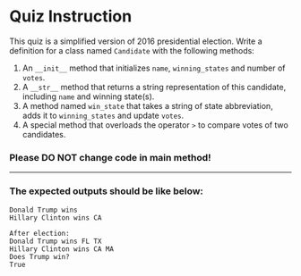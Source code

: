 # Quiz Instruction
This quiz is a simplified version of 2016 presidential election. Write a definition for a class named `Candidate` with the following methods:

1. An `__init__` method that initializes `name`, `winning_states` and number of `votes`.
2. A `__str__` method that returns a string representation of this candidate, including `name` and winning state(s).
3. A method named `win_state` that takes a string of state abbreviation, adds it to `winning_states` and update `votes`.
4. A special method that overloads the operator `>` to compare votes of two candidates.

### Please DO NOT change code in main method!

---
### The expected outputs should be like below:

    Donald Trump wins 
    Hillary Clinton wins CA 

    After election:
    Donald Trump wins FL TX 
    Hillary Clinton wins CA MA 
    Does Trump win?
    True